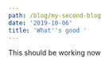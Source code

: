 ```yaml
---
path: /blog/my-second-blog
date: '2019-10-06'
title: 'What''s good '
---
```

This should be working now
